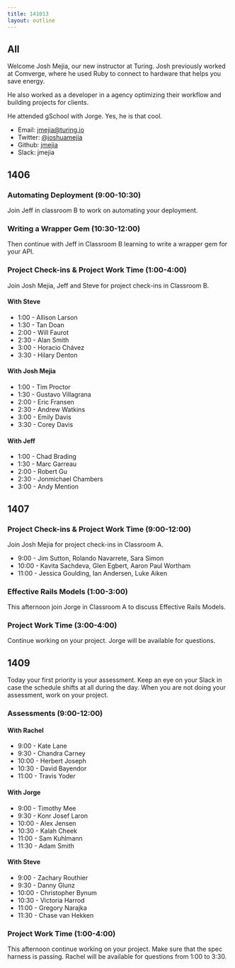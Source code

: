 ```yaml
---
title: 141013
layout: outline
---
```


## All

Welcome Josh Mejia, our new instructor at Turing. Josh previously worked at Comverge, where he used Ruby to connect to hardware that helps you save energy.

He also worked as a developer in a agency optimizing their workflow and building projects for clients.

He attended gSchool with Jorge. Yes, he is that cool.

* Email: [jmejia@turing.io](mailto:jmejia@turing.io)
* Twitter: [@joshuamejia](https://twitter.com/joshuamejia)
* Github: [jmejia](https://github.com/jmejia)
* Slack: jmejia

## 1406

### Automating Deployment (9:00-10:30)

Join Jeff in classroom B to work on automating your deployment.

### Writing a Wrapper Gem (10:30-12:00)

Then continue with Jeff in Classroom B learning to write a
wrapper gem for your API.

### Project Check-ins & Project Work Time (1:00-4:00)

Join Josh Mejia, Jeff and Steve for project check-ins in Classroom B.

#### With Steve

* 1:00 - Allison Larson
* 1:30 - Tan Doan
* 2:00 - Will Faurot
* 2:30 - Alan Smith
* 3:00 - Horacio Chávez
* 3:30 - Hilary Denton

#### With Josh Mejia

* 1:00 - Tim Proctor
* 1:30 - Gustavo Villagrana
* 2:00 - Eric Fransen
* 2:30 - Andrew Watkins
* 3:00 - Emily Davis
* 3:30 - Corey Davis

#### With Jeff

* 1:00 - Chad Brading
* 1:30 - Marc Garreau
* 2:00 - Robert Gu
* 2:30 - Jonmichael Chambers
* 3:00 - Andy Mention

## 1407

### Project Check-ins & Project Work Time (9:00-12:00)

Join Josh Mejia for project check-ins in Classroom A.

* 9:00 - Jim Sutton, Rolando Navarrete, Sara Simon
* 10:00 - Kavita Sachdeva, Glen Egbert, Aaron Paul Wortham
* 11:00 - Jessica Goulding, Ian Andersen, Luke Aiken

### Effective Rails Models (1:00-3:00)

This afternoon join Jorge in Classroom A to discuss Effective Rails Models.

### Project Work Time (3:00-4:00)

Continue working on your project. Jorge will be available for questions.

## 1409

Today your first priority is your assessment. Keep an eye on your Slack in case the schedule shifts at all during the day. When you are not doing your assessment, work on your project.

### Assessments (9:00-12:00)

#### With Rachel

* 9:00 - Kate Lane
* 9:30 - Chandra Carney
* 10:00 - Herbert Joseph
* 10:30 - David Bayendor
* 11:00 - Travis Yoder

#### With Jorge

* 9:00 - Timothy Mee
* 9:30 - Konr Josef Laron
* 10:00 - Alex Jensen
* 10:30 - Kalah Cheek
* 11:00 - Sam Kuhlmann
* 11:30 - Adam Smith

#### With Steve

* 9:00 - Zachary Routhier
* 9:30 - Danny Glunz
* 10:00 - Christopher Bynum
* 10:30 - Victoria Harrod
* 11:00 - Gregory Narajka
* 11:30 - Chase van Hekken

### Project Work Time (1:00-4:00)

This afternoon continue working on your project. Make sure that the spec harness is passing. Rachel will be available for questions from 1:00 to 3:30.
